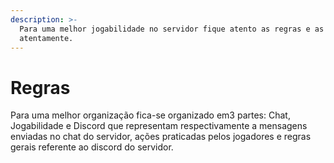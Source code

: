 ```yaml
---
description: >-
  Para uma melhor jogabilidade no servidor fique atento as regras e as leia
  atentamente.
---
```


# Regras

Para uma melhor organização fica-se organizado em3 partes: Chat, Jogabilidade e Discord que representam respectivamente a mensagens enviadas no chat do servidor, ações praticadas pelos jogadores e regras gerais referente ao discord do servidor.

